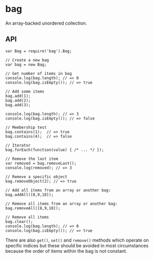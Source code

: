 # bag

An array-backed unordered collection.

## API

    var Bag = require('bag').Bag;
    
    // Create a new bag
    var bag = new Bag;
    
    // Get number of items in bag
    console.log(bag.length); // => 0
    console.log(bag.isEmpty()); // => true
    
    // Add some items
    bag.add(1);
    bag.add(2);
    bag.add(3);
    
    console.log(bag.length); // => 3
    console.log(bag.isEmpty()); // => false
    
    // Membership test
    bag.contains(1);  // => true
    bag.contains(4);  // => false
    
    // Iterator
    bag.forEach(function(value) { /* ... */ });
    
    // Remove the last item
    var removed = bag.removeLast();
    console.log(removed); // => 3
    
    // Remove a specific object
    bag.removeObject(2); // => true
    
    // Add all items from an array or another bag:
    bag.addAll([8,9,10]);
    
    // Remove all items from an array or another bag:
    bag.removeAll([8,9,10]);
    
    // Remove all items
    bag.clear();
    console.log(bag.length); // => 0
    console.log(bag.isEmpty()); // => true

There are also `get()`, `set()` and `remove()` methods which operate on specific indices but these should be avoided in most circumstances because the order of items within the bag is not constant.